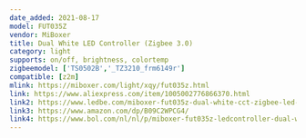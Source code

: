 ```yaml
---
date_added: 2021-08-17
model: FUT035Z
vendor: MiBoxer
title: Dual White LED Controller (Zigbee 3.0)
category: light
supports: on/off, brightness, colortemp 
zigbeemodel: ['TS0502B','_TZ3210_frm6149r']
compatible: [z2m]
mlink: https://miboxer.com/light/xqy/fut035z.html
link: https://www.aliexpress.com/item/1005002776866370.html
link2: https://www.ledbe.com/miboxer-fut035z-dual-white-cct-zigbee-led-dimmer-24v
link3: https://www.amazon.com/dp/B09C2WPCG4/
link4: https://www.bol.com/nl/nl/p/miboxer-fut035z-ledcontroller-dual-white-zigbee-3-0/9300000060857585/
---
```

